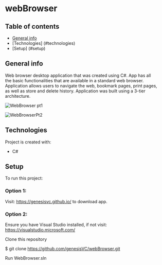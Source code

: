 # webBrowser
## Table of contents
* [General info](#general-info)
* [Technologies] (#technologies)
* [Setup] (#setup)

## General info
Web browser desktop application that was created using C#. App has all the basic functionalities that are available in a standard web browser. Application allows users to navigate the web, bookmark pages, print pages, as well as store and delete history. Application was built using a 3-tier architecture.

![WebBrowser pt1](https://user-images.githubusercontent.com/68570927/97813785-e7fbd580-1c4e-11eb-9539-e19f9cc7a169.gif)

![WebBrowserPt2](https://user-images.githubusercontent.com/68570927/97813977-01048680-1c4f-11eb-8562-ddb1a770cf70.gif)

## Technologies
Project is created with:
* C#

## Setup
To run this project:
### Option 1:
Visit: https://genesisvc.github.io/ to download app.
### Option 2: 
Ensure you have Visual Studio installed, if not visit:
https://visualstudio.microsoft.com/

Clone this repository

$ git clone https://github.com/genesisVC/webBrowser.git

Run WebBrowser.sln
